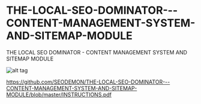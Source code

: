# THE-LOCAL-SEO-DOMINATOR---CONTENT-MANAGEMENT-SYSTEM-AND-SITEMAP-MODULE
THE LOCAL SEO DOMINATOR - CONTENT MANAGEMENT SYSTEM AND SITEMAP MODULE

![alt tag](https://github.com/SEODEMON/THE-LOCAL-SEO-DOMINATOR---CONTENT-MANAGEMENT-SYSTEM-AND-SITEMAP-MODULE/blob/master/images/seo_dominator.jpg)

https://github.com/SEODEMON/THE-LOCAL-SEO-DOMINATOR---CONTENT-MANAGEMENT-SYSTEM-AND-SITEMAP-MODULE/blob/master/INSTRUCTIONS.pdf
